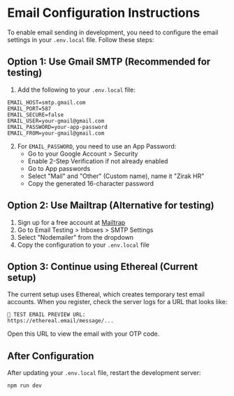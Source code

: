 # Email Configuration Instructions

To enable email sending in development, you need to configure the email settings in your `.env.local` file. Follow these steps:

## Option 1: Use Gmail SMTP (Recommended for testing)

1. Add the following to your `.env.local` file:

```
EMAIL_HOST=smtp.gmail.com
EMAIL_PORT=587
EMAIL_SECURE=false
EMAIL_USER=your-gmail@gmail.com
EMAIL_PASSWORD=your-app-password
EMAIL_FROM=your-gmail@gmail.com
```

2. For `EMAIL_PASSWORD`, you need to use an App Password:
   - Go to your Google Account > Security
   - Enable 2-Step Verification if not already enabled
   - Go to App passwords
   - Select "Mail" and "Other" (Custom name), name it "Zirak HR"
   - Copy the generated 16-character password

## Option 2: Use Mailtrap (Alternative for testing)

1. Sign up for a free account at [Mailtrap](https://mailtrap.io/)
2. Go to Email Testing > Inboxes > SMTP Settings
3. Select "Nodemailer" from the dropdown
4. Copy the configuration to your `.env.local` file

## Option 3: Continue using Ethereal (Current setup)

The current setup uses Ethereal, which creates temporary test email accounts. When you register, check the server logs for a URL that looks like:

```
📧 TEST EMAIL PREVIEW URL:
https://ethereal.email/message/...
```

Open this URL to view the email with your OTP code.

## After Configuration

After updating your `.env.local` file, restart the development server:

```
npm run dev
```
